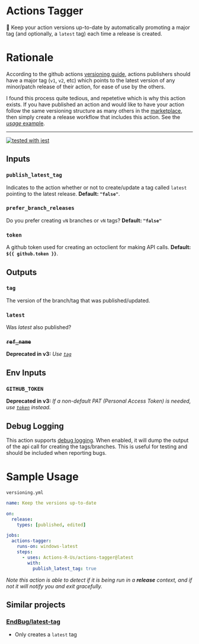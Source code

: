 # Actions Tagger

:speedboat: Keep your action versions up-to-date by automatically promoting a major tag (and optionally, a `latest` tag) each time a release is created.

# Rationale

According to the github actions [versioning guide](https://github.com/actions/toolkit/blob/master/docs/action-versioning.md#versioning), actions publishers should have a major tag (`v1`, `v2`, etc) which points to the latest version of any minor/patch release of their action, for ease of use by the others.

I found this process quite tedious, and repetetive which is why this action exists. If you have published an action and would like to have your action follow the same versioning structure as many others in the [marketplace](https://github.com/marketplace?type=actions), then simply create a release workflow that includes this action. See the [_usage_ example](#sample-usage).

---

[![tested with jest](https://img.shields.io/badge/tested_with-jest-99424f.svg)](https://github.com/facebook/jest)

## Inputs

### `publish_latest_tag`

Indicates to the action whether or not to create/update a tag called `latest` pointing to the latest release. **Default: `"false"`**.

### `prefer_branch_releases`

Do you prefer creating `vN` branches or `vN` tags? **Default: `"false"`**

### `token`

A github token used for creating an octoclient for making API calls. **Default: `${{ github.token }}`**.

## Outputs

### `tag`

The version of the branch/tag that was published/updated.

### `latest`

Was _latest_ also published?

### <strike>`ref_name`</strike>
**Deprecated in v3:** _Use [`tag`](#tag)_

## Env Inputs

### `GITHUB_TOKEN`

**Deprecated in v3:** _If a non-default PAT (Personal Access Token) is needed, use [`token`](#token) instead._

## Debug Logging

This action supports [debug logging](https://docs.github.com/en/actions/managing-workflow-runs/enabling-debug-logging#enabling-step-debug-logging). When enabled, it will dump the output of the
api call for creating the tags/branches.
This is useful for testing and should be included when reporting bugs.

# Sample Usage

`versioning.yml`

```yaml
name: Keep the versions up-to-date

on:
  release:
    types: [published, edited]

jobs:
  actions-tagger:
    runs-on: windows-latest
    steps:
      - uses: Actions-R-Us/actions-tagger@latest
        with:
          publish_latest_tag: true
```

_Note this action is able to detect if it is being run in a **release** context, and if not it will notify you and exit gracefully._

## Similar projects

### [EndBug/latest-tag](https://github.com/EndBug/latest-tag)
- Only creates a `latest` tag
